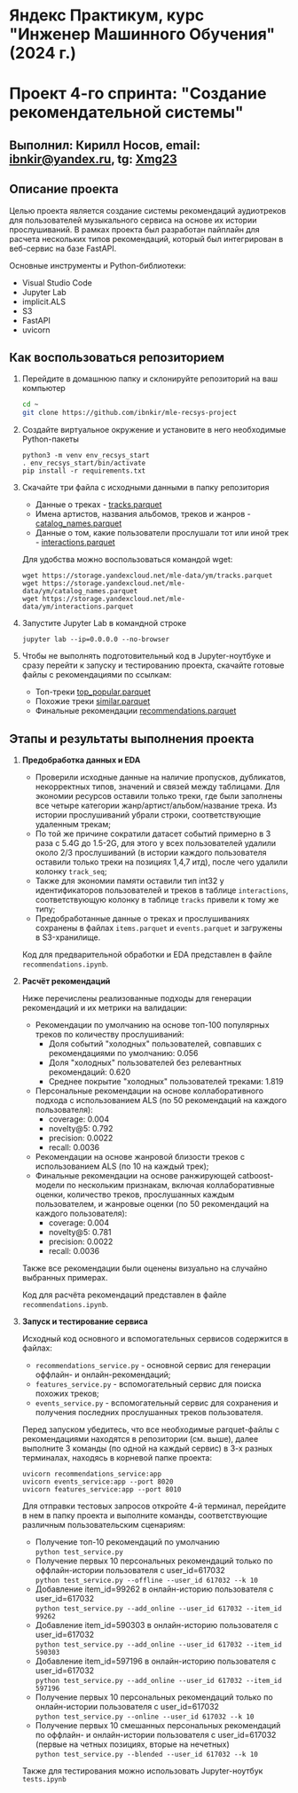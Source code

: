 # Яндекс Практикум, курс "Инженер Машинного Обучения" (2024 г.)
# Проект 4-го спринта: "Создание рекомендательной системы"
## Выполнил: Кирилл Носов, email: ibnkir@yandex.ru, tg: [Xmg23](https://t.me/Xmg23)

## Описание проекта
Целью проекта является создание системы рекомендаций аудиотреков для
пользователей музыкального сервиса на основе их истории прослушиваний.
В рамках проекта был разработан пайплайн для расчета нескольких типов рекомендаций,
который был интегрирован в веб-сервис на базе FastAPI.

Основные инструменты и Python-библиотеки:
- Visual Studio Code
- Jupyter Lab
- implicit.ALS
- S3
- FastAPI
- uvicorn

## Как воспользоваться репозиторием
1. Перейдите в домашнюю папку и склонируйте репозиторий на ваш компьютер
   ```bash
   cd ~
   git clone https://github.com/ibnkir/mle-recsys-project
   ```

2. Создайте виртуальное окружение и установите в него необходимые Python-пакеты
    ```
    python3 -m venv env_recsys_start
    . env_recsys_start/bin/activate
    pip install -r requirements.txt
    ```

3. Скачайте три файла с исходными данными в папку репозитория
    - Данные о треках - [tracks.parquet](https://storage.yandexcloud.net/mle-data/ym/tracks.parquet)
    - Имена артистов, названия альбомов, треков и жанров - [catalog_names.parquet](https://storage.yandexcloud.net/mle-data/ym/catalog_names.parquet)
    - Данные о том, какие пользователи прослушали тот или иной трек - [interactions.parquet](https://storage.yandexcloud.net/mle-data/ym/interactions.parquet)
 
    Для удобства можно воспользоваться командой wget:
    ```
    wget https://storage.yandexcloud.net/mle-data/ym/tracks.parquet
    wget https://storage.yandexcloud.net/mle-data/ym/catalog_names.parquet
    wget https://storage.yandexcloud.net/mle-data/ym/interactions.parquet
    ```

4. Запустите Jupyter Lab в командной строке
    ```
    jupyter lab --ip=0.0.0.0 --no-browser
    ```

5. Чтобы не выполнять подготовительный код в Jupyter-ноутбуке и сразу перейти к запуску и тестированию проекта, скачайте готовые файлы с рекомендациями по ссылкам:
    - Топ-треки [top_popular.parquet](https://disk.yandex.ru/d/nTcukpqOtQLDsg)
    - Похожие треки [similar.parquet](https://disk.yandex.ru/d/dsXfq-ZLVMmUTQ)
    - Финальные рекомендации [recommendations.parquet](https://disk.yandex.ru/d/9Y__uW1wLRtzuA)

## Этапы и результаты выполнения проекта
1. __Предобработка данных и EDA__
    - Проверили исходные данные на наличие пропусков, дубликатов, некорректных типов, 
    значений и связей между таблицами. Для экономии ресурсов оставили только треки, 
    где были заполнены все четыре категории жанр/артист/альбом/название трека. 
    Из истории прослушиваний убрали строки, соответствующие удаленным трекам;
    - По той же причине сократили датасет событий примерно в 3 раза с 5.4G до 1.5-2G, 
    для этого у всех пользователей удалили около 2/3 прослушиваний 
    (в истории каждого пользователя оставили только треки на позициях 1,4,7 итд), 
    после чего удалили колонку `track_seq`;
    - Также для экономии памяти оставили тип int32 у идентификаторов пользователей и треков в таблице `interactions`, соответствующую колонку в таблице `tracks` привели к тому же типу;
    - Предобработанные данные о треках и прослушиваниях сохранены в файлах `items.parquet` и `events.parquet`
    и загружены в S3-хранилище.
    
    Код для предварительной обработки и EDA представлен в файле `recommendations.ipynb`.

2. __Расчёт рекомендаций__
    
    Ниже перечислены реализованные подходы для генерации рекомендаций и их метрики на валидации:
    - Рекомендации по умолчанию на основе топ-100 популярных треков по количеству прослушиваний:
        - Доля событий "холодных" пользователей, совпавших с рекомендациями по умолчанию: 0.056
        - Доля "холодных" пользователей без релевантных рекомендаций: 0.620
        - Среднее покрытие "холодных" пользователей треками: 1.819
    - Персональные рекомендации на основе коллаборативного подхода с использованием ALS 
    (по 50 рекомендаций на каждого пользователя):
        - coverage: 0.004
        - novelty@5: 0.792
        - precision: 0.0022
        - recall: 0.0036
    - Рекомендации на основе жанровой близости треков с использованием ALS (по 10 на каждый трек);
    - Финальные рекомендации на основе ранжирующей catboost-модели по нескольким признакам, 
    включая коллаборативные оценки, количество треков, прослушанных каждым пользователем, 
    и жанровые оценки (по 50 рекомендаций на каждого пользователя):
        - coverage: 0.004
        - novelty@5: 0.781
        - precision: 0.0022
        - recall: 0.0036

    Также все рекомендации были оценены визуально на случайно выбранных примерах.
    
    Код для расчёта рекомендаций представлен в файле `recommendations.ipynb`.

3. __Запуск и тестирование сервиса__
    
    Исходный код основного и вспомогательных сервисов содержится в файлах:
    - `recommendations_service.py` - основной сервис для генерации оффлайн- и онлайн-рекомендаций;
    - `features_service.py` - вспомогательный сервис для поиска похожих треков;
    - `events_service.py` - вспомогательный сервис для сохранения и получения 
    последних прослушанных треков пользователя.
    
    Перед запуском убедитесь, что все необходимые parquet-файлы с рекомендациями находятся 
    в репозитории (см. выше), далее выполните 3 команды (по одной на каждый сервис) в 3-х разных терминалах, находясь в корневой папке проекта:
    ```
    uvicorn recommendations_service:app
    uvicorn events_service:app --port 8020
    uvicorn features_service:app --port 8010
    ```
    
    Для отправки тестовых запросов откройте 4-й терминал, перейдите в нем в папку проекта
    и выполните команды, соответствующие различным пользовательским сценариям:

    - Получение топ-10 рекомендаций по умолчанию<br>
    ```python test_service.py```
    - Получение первых 10 персональных рекомендаций только по оффлайн-истории пользователя с user_id=617032<br>
    ```python test_service.py --offline --user_id 617032 --k 10```
    - Добавление item_id=99262 в онлайн-историю пользователя с user_id=617032<br>
    ```python test_service.py --add_online --user_id 617032 --item_id 99262```
    - Добавление item_id=590303 в онлайн-историю пользователя с user_id=617032<br>
    ```python test_service.py --add_online --user_id 617032 --item_id 590303```
    - Добавление item_id=597196 в онлайн-историю пользователя с user_id=617032<br>
    ```python test_service.py --add_online --user_id 617032 --item_id 597196```
    - Получение первых 10 персональных рекомендаций только по онлайн-истории пользователя с user_id=617032<br>
    ```python test_service.py --online --user_id 617032 --k 10```
    - Получение первых 10 смешанных персональных рекомендаций по оффлайн- и онлайн-истории пользователя с user_id=617032 (первые на четных позициях, вторые на нечетных)<br>
    ```python test_service.py --blended --user_id 617032 --k 10```

    Также для тестирования можно использовать Jupyter-ноутбук `tests.ipynb`
        